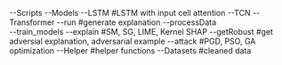 
--Scripts
  --Models
    --LSTM  #LSTM with input cell attention
    --TCN
    --Transformer
  --run  #generate explanation
  --processData  
  --train_models 
  --explain  #SM, SG, LIME, Kernel SHAP
  --getRobust  #get adversial explanation, adversarial example
  --attack  #PGD, PSO, GA optimization
  --Helper  #helper functions
--Datasets  #cleaned data
